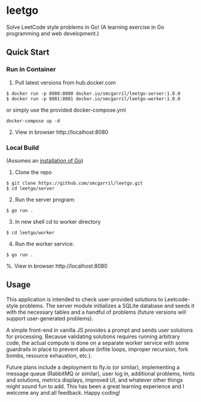 # leetgo
Solve LeetCode style problems in Go!
(A learning exercise in Go programming and web development.)

## Quick Start

### Run in Container

1. Pull latest versions from hub.docker.com
  ```
  $ docker run -p 8080:8080 docker.io/smcgarril/leetgo-server:1.0.0
  $ docker run -p 8081:8081 docker.io/smcgarril/leetgo-worker:1.0.0
  ```
  
  or simply use the provided docker-compose.yml
  ```
  docker-compose up -d
  ```

2. View in browser
  http://localhost:8080

### Local Build
(Assumes an [installation of Go](https://go.dev/doc/install))

1. Clone the repo
  ```
  $ git clone https://github.com/smcgarril/leetgo.git
  $ cd leetgo/server
  ```

2. Run the server program:
  ```
  $ go run .
  ```

3. In new shell cd to worker directory
  ```
  $ cd leetgo/worker
  ```

4. Run the worker service:
  ```
  $ go run .
  ```

%. View in browser
  http://localhost:8080

## Usage

This application is intended to check user-provided solutions to Leetcode-style problems. The server module initializes a SQLite database and seeds it with the necessary tables and a handful of problems (future versions will support user-generated problems).

A simple front-end in vanilla JS provides a prompt and sends user solutions for processing. Because validating solutions requires running arbitrary code, the actual compute is done on a separate worker service with some guardrails in place to prevent abuse (infite loops, improper recursion, fork bombs, resource exhaustion, etc.). 

Future plans include a deployment to fly.io (or similar), implementing a message queue (RabbitMQ or similar), user log in, additional problems, hints and solutions, metrics displays, improved UI, and whatever other things might sound fun to add. This has been a great learning experience and I welcome any and all feedback. Happy coding!